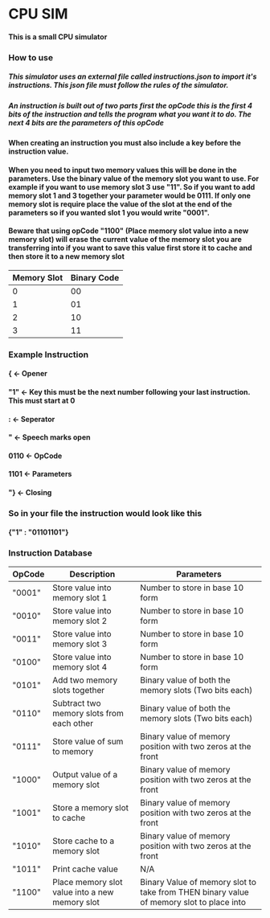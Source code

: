#  CPU SIM
#### This is a small CPU simulator

### How to use
##### This simulator uses an external file called instructions.json to import it's instructions. This json file must follow the rules of the simulator.
##### An instruction is built out of two parts first the opCode this is the first 4 bits of the instruction and tells the program what you want it to do. The next 4 bits are the parameters of this opCode
#### When creating an instruction you must also include a key before the instruction value.
#### When you need to input two memory values this will be done in the parameters. Use the binary value of the memory slot you want to use. For example if you want to use memory slot 3 use "11". So if you want to add memory slot 1 and 3 together your parameter would be 0111. If only one memory slot is require place the value of the slot at the end of the parameters so if you wanted slot 1 you would write "0001".
#### Beware that using opCode "1100" (Place memory slot value into a new memory slot) will erase the current value of the memory slot you are transferring into if you want to save this value first store it to cache and then store it to a new memory slot
| Memory Slot | Binary Code |
|-------------|-------------|
| 0           | 00          |
| 1           | 01          |
| 2           | 10          |
| 3           | 11          |
### Example Instruction
#### { <- Opener
#### "1" <- Key this must be the next number following your last instruction. This must start at 0
#### : <- Seperator
#### " <- Speech marks open
#### 0110 <- OpCode
#### 1101 <- Parameters
#### "} <- Closing
### So in your file the instruction would look like this
#### {"1" : "01101101"}

### Instruction Database

| OpCode | Description                                    | Parameters                                                                              |
|--------|------------------------------------------------|-----------------------------------------------------------------------------------------|
| "0001" | Store value into memory slot 1                 | Number to store in base 10 form                                                         |
| "0010" | Store value into memory slot 2                 | Number to store in base 10 form                                                         |
| "0011" | Store value into memory slot 3                 | Number to store in base 10 form                                                         |
| "0100" | Store value into memory slot 4                 | Number to store in base 10 form                                                         |
| "0101" | Add two memory slots together                  | Binary value of both the memory slots (Two bits each)                                   |
| "0110" | Subtract two memory slots from each other      | Binary value of both the memory slots (Two bits each)                                   |
| "0111" | Store value of sum to memory                   | Binary value of memory position with two zeros at the front                             |
| "1000" | Output value of a memory slot                  | Binary value of memory position with two zeros at the front                             |
| "1001" | Store a memory slot to cache                   | Binary value of memory position with two zeros at the front                             |
| "1010" | Store cache to a memory slot                   | Binary value of memory position with two zeros at the front                             |
| "1011" | Print cache value                              | N/A                                                                                     |
| "1100" | Place memory slot value into a new memory slot | Binary Value of memory slot to take from THEN binary value of memory slot to place into |
